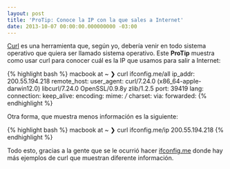 ```yaml
---
layout: post
title: 'ProTip: Conoce la IP con la que sales a Internet'
date: 2013-10-07 00:00:00.000000000 -03:00
---
```

[Curl](http://curl.haxx.se/) es una herramienta que, según yo, debería venir en todo sistema operativo que quiera ser llamado sistema operativo. Este **ProTip** muestra como usar curl para conocer cuál es la IP que usamos para salir a Internet:

{% highlight bash %}
macbook at ~ ❯ curl ifconfig.me/all
ip_addr: 200.55.194.218
remote_host:
user_agent: curl/7.24.0 (x86_64-apple-darwin12.0) libcurl/7.24.0 OpenSSL/0.9.8y zlib/1.2.5
port: 39419
lang:
connection:
keep_alive:
encoding:
mime: */*
charset:
via:
forwarded:
{% endhighlight %}

Otra forma, que muestra menos información es la siguiente:

{% highlight bash %}
macbook at ~ ❯ curl ifconfig.me/ip
200.55.194.218
{% endhighlight %}

Todo esto, gracias a la gente que se le ocurrió hacer [ifconfig.me](http://ifconfig.me) donde hay más ejemplos de curl que muestran diferente información.
